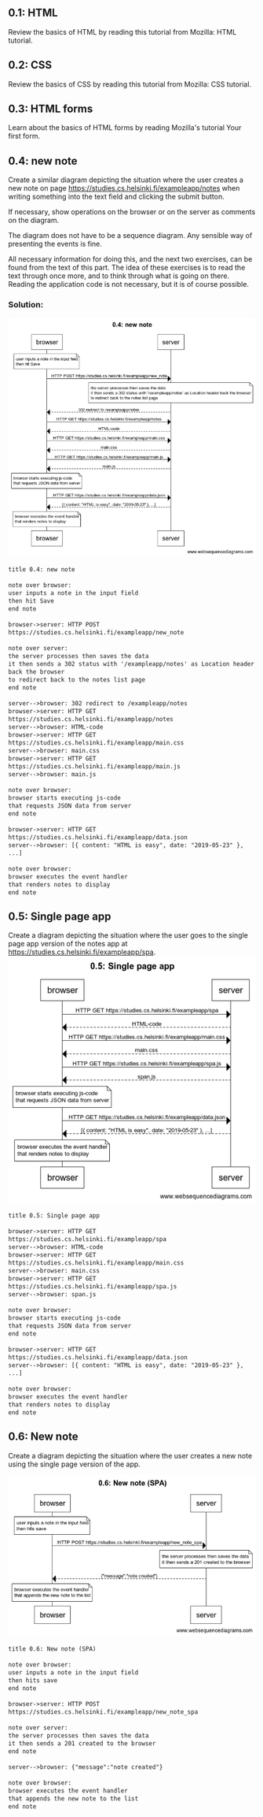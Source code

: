 ## 0.1: HTML
Review the basics of HTML by reading this tutorial from Mozilla: HTML tutorial.  



## 0.2: CSS
Review the basics of CSS by reading this tutorial from Mozilla: CSS tutorial.



## 0.3: HTML forms
Learn about the basics of HTML forms by reading Mozilla's tutorial Your first form.



## 0.4: new note
Create a similar diagram depicting the situation where the user creates a new note on page https://studies.cs.helsinki.fi/exampleapp/notes when writing something into the text field and clicking the submit button.

If necessary, show operations on the browser or on the server as comments on the diagram.

The diagram does not have to be a sequence diagram. Any sensible way of presenting the events is fine.

All necessary information for doing this, and the next two exercises, can be found from the text of this part. The idea of these exercises is to read the text through once more, and to think through what is going on there. Reading the application code is not necessary, but it is of course possible.

### Solution:
![new note](new_note.png)

```
title 0.4: new note

note over browser:
user inputs a note in the input field
then hit Save
end note

browser->server: HTTP POST https://studies.cs.helsinki.fi/exampleapp/new_note

note over server:
the server processes then saves the data
it then sends a 302 status with '/exampleapp/notes' as Location header back the browser
to redirect back to the notes list page
end note

server-->browser: 302 redirect to /exampleapp/notes
browser->server: HTTP GET https://studies.cs.helsinki.fi/exampleapp/notes
server-->browser: HTML-code
browser->server: HTTP GET https://studies.cs.helsinki.fi/exampleapp/main.css
server-->browser: main.css
browser->server: HTTP GET https://studies.cs.helsinki.fi/exampleapp/main.js
server-->browser: main.js

note over browser:
browser starts executing js-code
that requests JSON data from server 
end note

browser->server: HTTP GET https://studies.cs.helsinki.fi/exampleapp/data.json
server-->browser: [{ content: "HTML is easy", date: "2019-05-23" }, ...]

note over browser:
browser executes the event handler
that renders notes to display
end note

```

## 0.5: Single page app
Create a diagram depicting the situation where the user goes to the single page app version of the notes app at https://studies.cs.helsinki.fi/exampleapp/spa.
![new note](spa.png)
```
title 0.5: Single page app

browser->server: HTTP GET https://studies.cs.helsinki.fi/exampleapp/spa
server-->browser: HTML-code
browser->server: HTTP GET https://studies.cs.helsinki.fi/exampleapp/main.css
server-->browser: main.css
browser->server: HTTP GET https://studies.cs.helsinki.fi/exampleapp/spa.js
server-->browser: span.js

note over browser:
browser starts executing js-code
that requests JSON data from server 
end note

browser->server: HTTP GET https://studies.cs.helsinki.fi/exampleapp/data.json
server-->browser: [{ content: "HTML is easy", date: "2019-05-23" }, ...]

note over browser:
browser executes the event handler
that renders notes to display
end note
```

## 0.6: New note
Create a diagram depicting the situation where the user creates a new note using the single page version of the app. 

![new note](new_note_spa.png)
```
title 0.6: New note (SPA)

note over browser:
user inputs a note in the input field
then hits save
end note

browser->server: HTTP POST https://studies.cs.helsinki.fi/exampleapp/new_note_spa

note over server:
the server processes then saves the data
it then sends a 201 created to the browser
end note

server-->browser: {"message":"note created"}

note over browser:
browser executes the event handler
that appends the new note to the list
end note
```